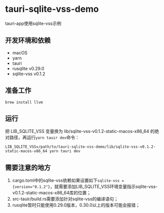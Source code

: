 # tauri-sqlite-vss-demo

tauri-app使用sqlite-vss示例

## 开发环境和依赖

- macOS
- yarn
- tauri
- rusqlite v0.29.0
- sqlite-vss v0.1.2

## 准备工作

```
brew install llvm
```

## 运行

把 LIB_SQLITE_VSS 变量换为 lib/sqlite-vss-v0.1.2-static-macos-x86_64 的绝对路径，再运行`yarn tauir dev`命令：

```
LIB_SQLITE_VSS=/path/to/tauri-sqlite-vss-demo/lib/sqlite-vss-v0.1.2-static-macos-x86_64 yarn tauri dev
```

## 需要注意的地方

1. cargo.toml中的sqlite-vss依赖如果设置如下`sqlite-vss = {version="0.1.2"}`，就需要添加LIB_SQLITE_VSS环境变量指示sqlite-vss-v0.1.2-static-macos-x86_64库的位置；
2. src-tauir/build.rs需要添加针对sqlite-vss的编译语句；
3. rusqlite暂时只能使用0.29.0版本，0.30.0以上的版本可能会报错；

